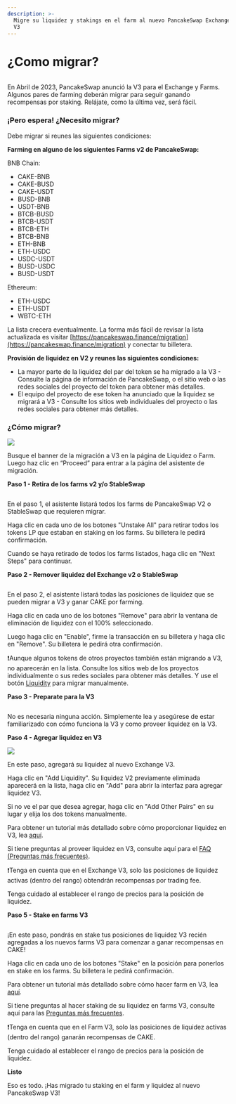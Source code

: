 ```yaml
---
description: >-
  Migre su liquidez y stakings en el farm al nuevo PancakeSwap Exchange y Farm
  V3
---
```


# ¿Como migrar?

<figure><img src="../../.gitbook/assets/image (16) (3).png" alt=""><figcaption></figcaption></figure>

En Abril de 2023, PancakeSwap anunció la V3 para el Exchange y Farms. Algunos pares de farming deberán migrar para seguir ganando recompensas por staking. Relájate, como la última vez, será fácil.

### **¡Pero espera! ¿Necesito migrar?** <a href="#_5ybj4skui944" id="_5ybj4skui944"></a>

Debe migrar si reunes las siguientes condiciones:

**Farming en alguno de los siguientes Farms v2 de PancakeSwap:**

BNB Chain:

* CAKE-BNB
* CAKE-BUSD
* CAKE-USDT
* BUSD-BNB
* USDT-BNB
* BTCB-BUSD
* BTCB-USDT
* BTCB-ETH
* BTCB-BNB
* ETH-BNB
* ETH-USDC
* USDC-USDT
* BUSD-USDC
* BUSD-USDT

Ethereum:

* ETH-USDC
* ETH-USDT
* WBTC-ETH

La lista crecera eventualmente. La forma más fácil de revisar la lista actualizada es visitar [https://pancakeswap.finance/migration](https://pancakeswap.finance/migration) y conectar tu billetera.

**Provisión de liquidez en V2 y reunes las siguientes condiciones:**

* La mayor parte de la liquidez del par del token se ha migrado a la V3 - Consulte la página de información de PancakeSwap, o el sitio web o las redes sociales del proyecto del token para obtener más detalles.
* El equipo del proyecto de ese token ha anunciado que la liquidez se migrará a V3 - Consulte los sitios web individuales del proyecto o las redes sociales para obtener más detalles.

### **¿Cómo migrar?** <a href="#_jtxlw9xjd3cn" id="_jtxlw9xjd3cn"></a>

![](<../../.gitbook/assets/1 (5).png>)

Busque el banner de la migración a V3 en la página de Liquidez o Farm. Luego haz clic en “Proceed” para entrar a la página del asistente de migración.

**Paso 1 - Retira de los farms v2 y/o StableSwap**

<figure><img src="../../.gitbook/assets/2 (4).png" alt=""><figcaption></figcaption></figure>

En el paso 1, el asistente listará todos los farms de PancakeSwap V2 o StableSwap que requieren migrar.

Haga clic en cada uno de los botones "Unstake All" para retirar todos los tokens LP que estaban en staking en los farms. Su billetera le pedirá confirmación.

Cuando se haya retirado de todos los farms listados, haga clic en "Next Steps" para continuar.

**Paso 2 - Remover liquidez del Exchange v2 o StableSwap**

<figure><img src="../../.gitbook/assets/3 (3).png" alt=""><figcaption></figcaption></figure>

En el paso 2, el asistente listará todas las posiciones de liquidez que se pueden migrar a V3 y ganar CAKE por farming.

Haga clic en cada uno de los botones "Remove" para abrir la ventana de eliminación de liquidez con el 100% seleccionado.

Luego haga clic en "Enable", firme la transacción en su billetera y haga clic en "Remove". Su billetera le pedirá otra confirmación.

❗Aunque algunos tokens de otros proyectos también están migrando a V3, no aparecerán en la lista. Consulte los sitios web de los proyectos individualmente o sus redes sociales para obtener más detalles. Y use el botón [Liquidity](https://pancakeswap.finance/liquidity) para migrar manualmente.

**Paso 3 - Preparate para la V3**

<figure><img src="../../.gitbook/assets/4 (3).png" alt=""><figcaption></figcaption></figure>

No es necesaria ninguna acción. Simplemente lea y asegúrese de estar familiarizado con cómo funciona la V3 y como proveer liquidez en la V3.

**Paso 4 - Agregar liquidez en V3**

![](<../../.gitbook/assets/5 (3).png>)

En este paso, agregará su liquidez al nuevo Exchange V3.

Haga clic en "Add Liquidity". Su liquidez V2 previamente eliminada aparecerá en la lista, haga clic en "Add" para abrir la interfaz para agregar liquidez V3.

Si no ve el par que desea agregar, haga clic en "Add Other Pairs" en su lugar y elija los dos tokens manualmente.

Para obtener un tutorial más detallado sobre cómo proporcionar liquidez en V3, lea [aquí](https://docs.pancakeswap.finance/products/pancakeswap-exchange/liquidity-guide).

Si tiene preguntas al proveer liquidez en V3, consulte aquí para el [FAQ (Preguntas más frecuentes)](https://docs.pancakeswap.finance/products/pancakeswap-exchange/faq).

❗Tenga en cuenta que en el Exchange V3, solo las posiciones de liquidez activas (dentro del rango) obtendrán recompensas por trading fee.

Tenga cuidado al establecer el rango de precios para la posición de liquidez.

**Paso 5 - Stake en farms V3**

<figure><img src="../../.gitbook/assets/6 (3).png" alt=""><figcaption></figcaption></figure>

¡En este paso, pondrás en stake tus posiciones de liquidez V3 recién agregadas a los nuevos farms V3 para comenzar a ganar recompensas en CAKE!

Haga clic en cada uno de los botones "Stake" en la posición para ponerlos en stake en los farms. Su billetera le pedirá confirmación.

Para obtener un tutorial más detallado sobre cómo hacer farm en V3, lea [aquí](https://docs.pancakeswap.finance/products/yield-farming/how-to-use-farms#farm-v3).

Si tiene preguntas al hacer staking de su liquidez en farms V3, consulte aquí para las [Preguntas más frecuentes](https://docs.pancakeswap.finance/products/yield-farming/faq).

❗Tenga en cuenta que en el Farm V3, solo las posiciones de liquidez activas (dentro del rango) ganarán recompensas de CAKE.

Tenga cuidado al establecer el rango de precios para la posición de liquidez.

**Listo**

Eso es todo. ¡Has migrado tu staking en el farm y liquidez al nuevo PancakeSwap V3!
